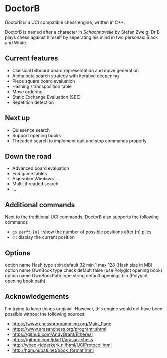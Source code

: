 # DoctorB

DoctorB is a UCI compatible chess engine, written in C++.

DoctorB is named after a character in *Schachnovelle* by Stefan Zweig. Dr B plays chess against himself by seperating his mind in two personas: Black and White.

## Current features
* Classical bitboard board representation and move generation
* Alpha beta search strategy with iterative deepening
* Piece square board evaluation
* Hashing / transposition table
* Move ordering
* Static Exchange Evaluation (SEE)
* Repetition detection

## Next up
* Quiesence search
* Support opening books
* Threaded search to implement quit and stop commands properly

## Down the road
* Advanced board evaluation
* End game tables
* Aspiration Windows
* Multi-threaded search
* ...

## Additional commands
Next to the traditional UCI commands, DoctorB also supports the following commands
* `go perft [n]` : show the number of possible positions after [n] plies
* `d` : display the current position

## Options
option name Hash type spin default 32 min 1 max 128 (Hash size in MB)
option name OwnBook type check default false (use Polyglot opening book)
option name OwnBookPath type string default openings.bin (Polyglot opening book path)

## Acknowledgements
I'm trying to keep things originial. However, this engine would not have been possible without the following sources:
* https://www.chessprogramming.org/Main_Page
* https://www.arasanchess.org/programr.shtml
* https://github.com/AndyGrant/Ethereal
* https://github.com/jdart1/arasan-chess
* http://wbec-ridderkerk.nl/html/UCIProtocol.html
* http://hgm.nubati.net/book_format.html


